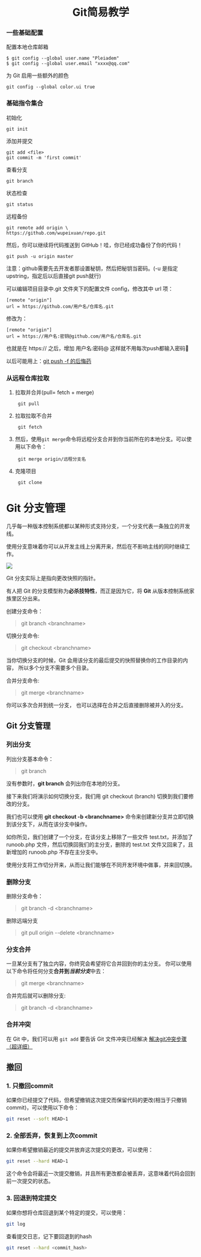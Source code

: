 # <center> Git简易教学
### 一些基础配置
配置本地仓库邮箱

    $ git config --global user.name "Pleiadem"  
    $ git config --global user.email "xxxx@qq.com"  
为 Git 启用一些额外的颜色

    git config --global color.ui true

### 基础指令集合
初始化

    git init
添加并提交

    git add <file>
    git commit -m 'first commit'
查看分支

    git branch
状态检查

    git status
远程备份

    git remote add origin \
    https://github.com/wupeixuan/repo.git 

然后，你可以继续将代码推送到 GitHub！哇，你已经成功备份了你的代码！

    git push -u origin master 
注意：github需要先去开发者那设置秘钥，然后把秘钥当密码。(-u 是指定upstring，指定后以后直接git push就行)

可以编辑项目目录中.git 文件夹下的配置文件 config，修改其中 url 项：

    [remote "origin"]
    url = https://github.com/用户名/仓库名.git
修改为：

    [remote "origin"]   
    url = https://用户名:密钥@github.com/用户名/仓库名.git
    
也就是在 https:// 之后，增加 用户名:密码@
这样就不用每次push都输入密码🤤
    

以后可能用上：[git push -f 的后悔药](https://juejin.cn/post/6844903929898090509)

### 从远程仓库拉取
1. 拉取并合并(pull= fetch + merge)

        git pull 

2. 拉取拉取不合并

        git fetch 

3. 然后，使用`git merge`命令将远程分支合并到你当前所在的本地分支。可以使用以下命令：

        git merge origin/远程分支名
4. 克隆项目
 
        git clone


Git 分支管理
========

几乎每一种版本控制系统都以某种形式支持分支，一个分支代表一条独立的开发线。

使用分支意味着你可以从开发主线上分离开来，然后在不影响主线的同时继续工作。

![](https://static.jyshare.com/images/svg/git-brance.svg)

Git 分支实际上是指向更改快照的指针。

有人把 Git 的分支模型称为**必杀技特性**，而正是因为它，将 **Git** 从版本控制系统家族里区分出来。

创建分支命令：

>git branch \<branchname>

切换分支命令:

>git checkout \<branchname>

当你切换分支的时候，Git 会用该分支的最后提交的快照替换你的工作目录的内容， 所以多个分支不需要多个目录。

合并分支命令:

>git merge \<branchname>

你可以多次合并到统一分支， 也可以选择在合并之后直接删除被并入的分支。


Git 分支管理
--------

### 列出分支

列出分支基本命令：

>git branch

没有参数时，**git branch** 会列出你在本地的分支。

接下来我们将演示如何切换分支，我们用 git checkout (branch) 切换到我们要修改的分支。

我们也可以使用 **git checkout -b \<branchname>** 命令来创建新分支并立即切换到该分支下，从而在该分支中操作。

如你所见，我们创建了一个分支，在该分支上移除了一些文件 test.txt，并添加了 runoob.php 文件，然后切换回我们的主分支，删除的 test.txt 文件又回来了，且新增加的 runoob.php 不存在主分支中。

使用分支将工作切分开来，从而让我们能够在不同开发环境中做事，并来回切换。

### 删除分支

删除分支命令：

>git branch \-d \<branchname>

删除远端分支
>git pull origin --delete \<branchname>
### 分支合并

一旦某分支有了独立内容，你终究会希望将它合并回到你的主分支。
你可以使用以下命令将任何分支**合并到*当前分支***中去：
>git merge \<branchname>

合并完后就可以删除分支:

>git branch \-d \<branchname>


### 合并冲突

在 Git 中，我们可以用 `git add` 要告诉 Git 文件冲突已经解决
    [解决git冲突步骤（超详细）](https://blog.csdn.net/weixin_45597885/article/details/129464448)

## 撤回

### 1. 只撤回commit
如果你已经提交了代码，但希望撤销这次提交而保留代码的更改(相当于只撤销commit)，可以使用以下命令：

```sh
git reset --soft HEAD~1
```

### 2. 全部丢弃，恢复到上次commit
如果你希望撤销最近的提交并放弃这次提交的更改，可以使用：

```sh
git reset --hard HEAD~1
```

这个命令会将最近一次提交撤销，并且所有更改都会被丢弃，这意味着代码会回到前一次提交的状态。

### 3. 回退到特定提交

如果你想将仓库回退到某个特定的提交，可以使用：
```sh
git log
```
查看提交日志，记下要回退到的hash
```sh
git reset --hard <commit_hash>
```
